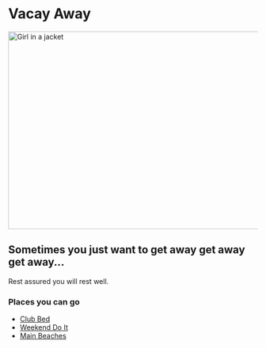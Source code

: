 <h1>Vacay Away</h1>
<img src="https://www.thewanderlustwithin.com/wp-content/uploads/2019/12/sunset-caption-quotes-3.jpg" alt="Girl in a jacket" width="800" height="400">

<h2>Sometimes you just want to get away get away get away...</h2>
<p>Rest assured you will rest well.</p>
<h3>Places you can go</h3>
<ul>
  <li> <a href="https://casper.com/mattresses/casper-wave/" target="_blank">Club Bed</a> </li>
  <li> <a href="https://www.thrillist.com/travel/miami/the-best-long-weekend-destinations-near-miami" target="_blank">Weekend Do It</a> </li>
  <li> <a href="https://www.bahamasairtours.com/destination/pig-beach/" target="_blank">Main Beaches</a> </li>
</ul>
